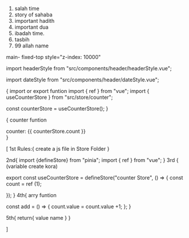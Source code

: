 1. salah time
2. story of sahaba
3. important hadith
4. important dua
5. ibadah time.
6. tasbih
7. 99 allah name

main- fixed-top style="z-index: 10000"

import headerStyle from "src/components/header/headerStyle.vue";

import dateStyle from "src/components/header/dateStyle.vue";

{ import or export funtion
import { ref } from "vue";
import { useCounterStore } from "src/store/counter";

const counterStore = useCounterStore();
}

{ counter funtion

<div>counter: {{ counterStore.count }}</div>
<q-btn label="Add" @click="counterStore.add" />
<q-btn label="Subtract" @click="counterStore.subtruct" />
}

<!--import or export system for Store -->

[
  1st Rules:{
  create a js file in Store Folder
  }

  2nd{
  import {defineStore} from "pinia";
  import { ref } from "vue";
  }
  3rd {
  (variable create kora)

  export const useCounterStore = defineStore("counter Store", () => {
  const count = ref (1);

  });
  }
  4th{
  arry funtion

  const add = () => {
  count.value = count.value +1;
  };
  }

  5th{
  return{
  value name
  }
}

]
